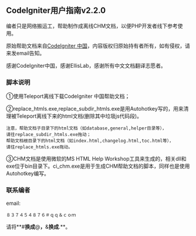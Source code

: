 CodeIgniter用户指南v2.2.0
----

编者只是网络搬运工，帮助制作成离线CHM文档，以便PHP开发者线下参考使用。

原始帮助文档来自[CodeIgniter 中国](http://codeigniter.org.cn/user_guide/index.html "CodeIgniter 中国 ")，内容版权归原始持有者所有，如有侵权，请来发email告知。

感谢CodeIgniter中国，感谢EllisLab，感谢所有中文文档翻译志愿者。

### 脚本说明

①使用Teleport离线下载CodeIgniter 中国帮助文档；

②replace_htmls.exe,replace_subdir_htmls.exe是用Autohotkey写的，用来清理被Teleport离线下来的html文档(删除其中垃圾js代码段)。

    注意，帮助文档子目录下的html文档（如database,general,helper目录等），    
    请往replace_subdir_htmls.exe拖动；
    帮助文档根目录下的html文档（如index.html,changelog.html,toc.html等），
    请往replace_htmls.exe拖动。

③CHM文档是使用微软的MS HTML Help Workshop工具来生成的，相关dll和exe位于bin目录下。ci_chm.exe是用于生成CHM帮助文档的脚本，同样也是使用Autohotkey编写。


### 联系编者

email: 

    ８３７４５４８７６＃ｑｑ＆ｃｏｍ 
请将**#**换成**@**，**&**换成**.**。
